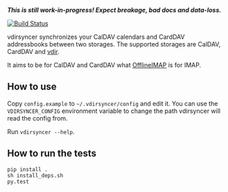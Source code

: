 ***This is still work-in-progress! Expect breakage, bad docs and data-loss.***

[![Build Status](https://travis-ci.org/untitaker/vdirsyncer.png?branch=master)](https://travis-ci.org/untitaker/vdirsyncer)

vdirsyncer synchronizes your CalDAV calendars and CardDAV addressbooks between
two storages. The supported storages are CalDAV, CardDAV and
[vdir](https://github.com/untitaker/vdir).

It aims to be for CalDAV and CardDAV what
[OfflineIMAP](http://offlineimap.org/) is for IMAP.

## How to use

Copy `config.example` to `~/.vdirsyncer/config` and edit it. You can use the
`VDIRSYNCER_CONFIG` environment variable to change the path vdirsyncer will
read the config from.

Run `vdirsyncer --help`.

## How to run the tests

    pip install .
    sh install_deps.sh
    py.test
